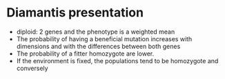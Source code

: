 # Diamantis presentation
+ diploid: 2 genes and the phenotype is a weighted mean 
+ The probability of having a beneficial mutation increases with dimensions and with the differences between both genes
+ The probability of a fitter homozygote are lower.
+ If the environment is fixed, the populations tend to be homozygote and conversely

